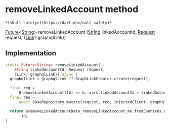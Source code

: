 


# removeLinkedAccount method




    *[<Null safety>](https://dart.dev/null-safety)*




[Future](https://api.flutter.dev/flutter/dart-async/Future-class.html)&lt;[String](https://api.flutter.dev/flutter/dart-core/String-class.html)> removeLinkedAccount
([String](https://api.flutter.dev/flutter/dart-core/String-class.html) linkedAccountId, [Request](../../yonomi-sdk/Request-class.md) request, {[Link](https://pub.dev/documentation/gql_link/0.4.0/link/Link-class.html)? graphqlLink})








## Implementation

```dart
static Future<String> removeLinkedAccount(
    String linkedAccountId, Request request,
    {Link? graphqlLink}) async {
  graphqlLink = graphqlLink ?? GraphLinkCreator.create(request);

  final req =
      GremoveLinkedAccount((b) => b..vars.linkedAccountId = linkedAccountId);
  final res =
      await BaseRepository.mutate(request, req, injectedClient: graphqlLink);

  return GremoveLinkedAccountData_removeLinkedAccount_me.fromJson(res.data!)!
      .id;
}
```







